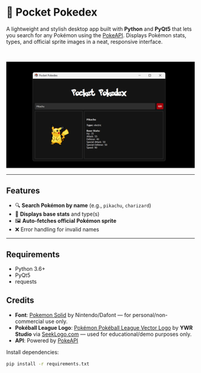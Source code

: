 # 🎒 Pocket Pokedex

A lightweight and stylish desktop app built with **Python** and **PyQt5** that lets you search for any Pokémon using the [PokeAPI](https://pokeapi.co/). Displays Pokémon stats, types, and official sprite images in a neat, responsive interface.

<br>

![Demo](demo.gif)

---

## Features

- 🔍 **Search Pokémon by name** (e.g., `pikachu`, `charizard`)
- 🧬 **Displays base stats** and type(s)
- 🖼️ **Auto-fetches official Pokémon sprite**
- ❌ Error handling for invalid names

---

## Requirements

- Python 3.6+
- PyQt5
- requests

## Credits
- **Font**: [Pokemon Solid](https://www.dafont.com/pokemon.font) by Nintendo/Dafont — for personal/non-commercial use only.
- **Pokéball League Logo**: [Pokémon Pokéball League Vector Logo](https://seeklogo.com/vector-logo/524672/pokemon-pokeball-legue) by **YWR Studio** via [SeekLogo.com](https://seeklogo.com/) — used for educational/demo purposes only.
- **API**: Powered by [PokeAPI](https://pokeapi.co/)


Install dependencies:
```bash
pip install -r requirements.txt



